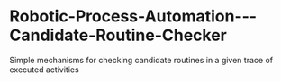 # Robotic-Process-Automation---Candidate-Routine-Checker
Simple mechanisms for checking candidate routines in a given trace of executed activities
